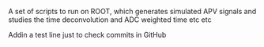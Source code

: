 A set of scripts to run on ROOT, which generates simulated APV signals and studies the time deconvolution and ADC weighted time etc etc

Addin a test line just to check commits in GitHub
